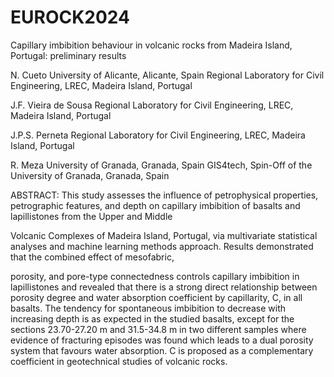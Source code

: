 # EUROCK2024
 Capillary imbibition behaviour in volcanic rocks from Madeira Island, Portugal: preliminary results

N. Cueto
University of Alicante, Alicante, Spain
Regional Laboratory for Civil Engineering, LREC, Madeira Island, Portugal

J.F. Vieira de Sousa
Regional Laboratory for Civil Engineering, LREC, Madeira Island, Portugal

J.P.S. Perneta
Regional Laboratory for Civil Engineering, LREC, Madeira Island, Portugal

R. Meza
University of Granada, Granada, Spain
GIS4tech, Spin-Off of the University of Granada, Granada, Spain

ABSTRACT: 
This study assesses the influence of petrophysical properties, petrographic features, and depth on capillary imbibition of basalts and lapillistones from the Upper and Middle

Volcanic Complexes of Madeira Island, Portugal, via multivariate statistical analyses and machine learning methods approach. Results demonstrated that the combined effect of mesofabric,

porosity, and pore-type connectedness controls capillary imbibition in lapillistones and revealed that there is a strong direct relationship between porosity degree and water absorption coefficient by capillarity, C, in all basalts. The tendency for spontaneous imbibition to decrease with increasing depth is as expected in the studied basalts, except for the sections 23.70-27.20 m and 31.5-34.8 m in two different samples where evidence of fracturing episodes was found which leads to a dual porosity system that favours water absorption. C is proposed as a complementary coefficient in geotechnical studies of volcanic rocks.
